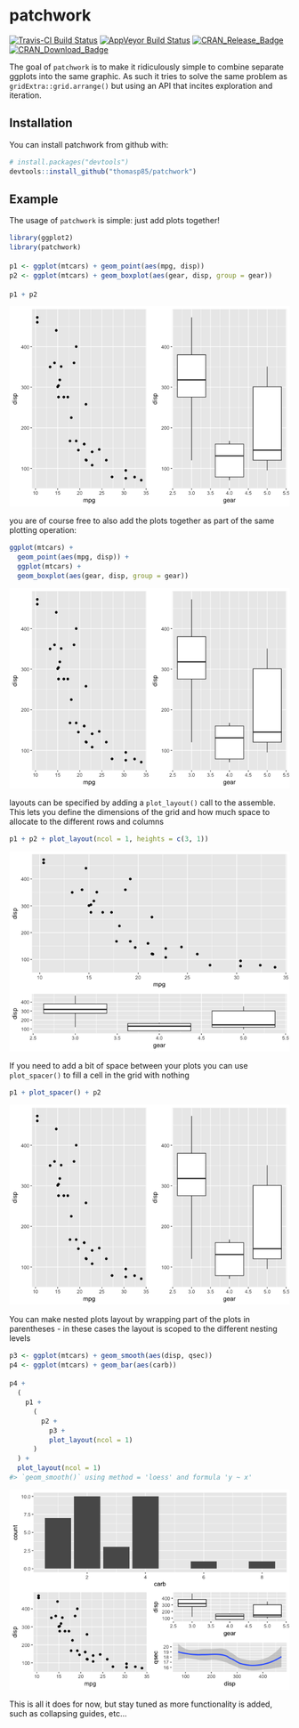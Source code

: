 
<!-- README.md is generated from README.Rmd. Please edit that file -->
patchwork
=========

[![Travis-CI Build Status](https://travis-ci.org/thomasp85/patchwork.svg?branch=master)](https://travis-ci.org/thomasp85/patchwork) [![AppVeyor Build Status](https://ci.appveyor.com/api/projects/status/github/thomasp85/patchwork?branch=master&svg=true)](https://ci.appveyor.com/project/thomasp85/patchwork) [![CRAN\_Release\_Badge](http://www.r-pkg.org/badges/version-ago/patchwork)](https://CRAN.R-project.org/package=patchwork) [![CRAN\_Download\_Badge](http://cranlogs.r-pkg.org/badges/patchwork)](https://CRAN.R-project.org/package=patchwork)

The goal of `patchwork` is to make it ridiculously simple to combine separate ggplots into the same graphic. As such it tries to solve the same problem as `gridExtra::grid.arrange()` but using an API that incites exploration and iteration.

Installation
------------

You can install patchwork from github with:

``` r
# install.packages("devtools")
devtools::install_github("thomasp85/patchwork")
```

Example
-------

The usage of `patchwork` is simple: just add plots together!

``` r
library(ggplot2)
library(patchwork)

p1 <- ggplot(mtcars) + geom_point(aes(mpg, disp))
p2 <- ggplot(mtcars) + geom_boxplot(aes(gear, disp, group = gear))

p1 + p2
```

![](man/figures/README-example-1.png)

you are of course free to also add the plots together as part of the same plotting operation:

``` r
ggplot(mtcars) +
  geom_point(aes(mpg, disp)) +
  ggplot(mtcars) + 
  geom_boxplot(aes(gear, disp, group = gear))
```

![](man/figures/README-unnamed-chunk-2-1.png)

layouts can be specified by adding a `plot_layout()` call to the assemble. This lets you define the dimensions of the grid and how much space to allocate to the different rows and columns

``` r
p1 + p2 + plot_layout(ncol = 1, heights = c(3, 1))
```

![](man/figures/README-unnamed-chunk-3-1.png)

If you need to add a bit of space between your plots you can use `plot_spacer()` to fill a cell in the grid with nothing

``` r
p1 + plot_spacer() + p2
```

![](man/figures/README-unnamed-chunk-4-1.png)

You can make nested plots layout by wrapping part of the plots in parentheses - in these cases the layout is scoped to the different nesting levels

``` r
p3 <- ggplot(mtcars) + geom_smooth(aes(disp, qsec))
p4 <- ggplot(mtcars) + geom_bar(aes(carb))

p4 + 
  (
    p1 + 
      (
        p2 + 
          p3 + 
          plot_layout(ncol = 1)
      )
  ) + 
  plot_layout(ncol = 1)
#> `geom_smooth()` using method = 'loess' and formula 'y ~ x'
```

![](man/figures/README-unnamed-chunk-5-1.png)

This is all it does for now, but stay tuned as more functionality is added, such as collapsing guides, etc...
